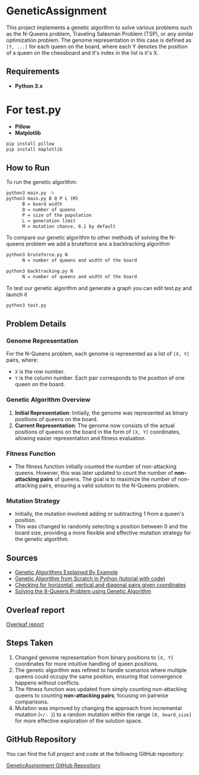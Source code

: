 # GeneticAssignment

This project implements a genetic algorithm to solve various problems such as the N-Queens problem, Traveling Salesman Problem (TSP), or any similar optimization problem. The genome representation in this case is defined as `[Y, ...]` for each queen on the board, where each Y denotes the position of a queen on the chessboard and it's index in the list is it's X.

## Requirements

- **Python 3.x**

# For test.py

- **Pillow**
- **Matplotlib**

```bash
pip install pillow
pip install maplotlib
```

## How to Run

To run the genetic algorithm:

```bash
python3 main.py -h
python3 main.py B Q P L (M)
      B = board width
      Q = number of queens
      P = size of the population
      L = generation limit
      M = mutation chance, 0.1 by default
```

To compare our genetic algorithm to other methods of solving the N-queens problem we add a bruteforce ans a backtracking algorithm

```bash
python3 bruteforce.py N
      N = number of queens and width of the board
```

```bash
python3 backtracking.py N
      N = number of queens and width of the board
```

To test our genetic algorithm and generate a graph you can edit test.py and launch it

```bash
python3 test.py
```

## Problem Details

### Genome Representation

For the N-Queens problem, each genome is represented as a list of `[X, Y]` pairs, where:

- `X` is the row number.
- `Y` is the column number.
  Each pair corresponds to the position of one queen on the board.

### Genetic Algorithm Overview

1. **Initial Representation**: Initially, the genome was represented as binary positions of queens on the board.
2. **Current Representation**: The genome now consists of the actual positions of queens on the board in the form of `[X, Y]` coordinates, allowing easier representation and fitness evaluation.

### Fitness Function

- The fitness function initially counted the number of non-attacking queens. However, this was later updated to count the number of **non-attacking pairs** of queens. The goal is to maximize the number of non-attacking pairs, ensuring a valid solution to the N-Queens problem.

### Mutation Strategy

- Initially, the mutation involved adding or subtracting 1 from a queen's position.
- This was changed to randomly selecting a position between 0 and the board size, providing a more flexible and effective mutation strategy for the genetic algorithm.

## Sources

- [Genetic Algorithms Explained By Example](https://www.youtube.com/watch?v=uQj5UNhCPuo)
- [Genetic Algorithm from Scratch in Python (tutorial with code)](https://www.youtube.com/watch?v=nhT56blfRpE)
- [Checking for horizontal, vertical and diagonal pairs given coordinates](https://stackoverflow.com/questions/41432956/checking-for-horizontal-vertical-and-diagonal-pairs-given-coordinates)
- [Solving the 8-Queens Problem using Genetic Algorithm](https://www.educative.io/answers/solving-the-8-queen-problem-using-genetic-algorithm)

## Overleaf report

[Overleaf report](https://www.overleaf.com/read/yrdgkhtvqkqp#38da64)

## Steps Taken

1. Changed genome representation from binary positions to `[X, Y]` coordinates for more intuitive handling of queen positions.
2. The genetic algorithm was refined to handle scenarios where multiple queens could occupy the same position, ensuring that convergence happens without conflicts.
3. The fitness function was updated from simply counting non-attacking queens to counting **non-attacking pairs**, focusing on pairwise comparisons.
4. Mutation was improved by changing the approach from incremental mutation (`+/- 1`) to a random mutation within the range `[0, board_size]` for more effective exploration of the solution space.

## GitHub Repository

You can find the full project and code at the following GitHub repository:

[GeneticAssignment GitHub Repository](https://github.com/clementpickel/GeneticAssignment)

